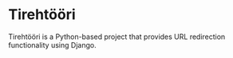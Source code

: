 # Tirehtööri

Tirehtööri is a Python-based project that provides URL redirection functionality using Django.
